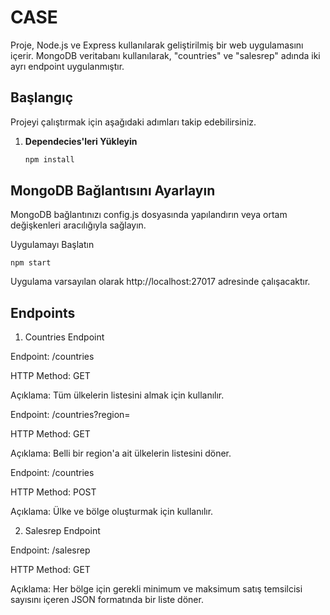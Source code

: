 # CASE

Proje, Node.js ve Express kullanılarak geliştirilmiş bir web uygulamasını içerir. MongoDB veritabanı kullanılarak, "countries" ve "salesrep" adında iki ayrı endpoint uygulanmıştır.

## Başlangıç

Projeyi çalıştırmak için aşağıdaki adımları takip edebilirsiniz.

1. **Dependecies'leri Yükleyin**

   ```bash
   npm install
   ```



## MongoDB Bağlantısını Ayarlayın

MongoDB bağlantınızı config.js dosyasında yapılandırın veya ortam değişkenleri aracılığıyla sağlayın.


Uygulamayı Başlatın

```
npm start
```

Uygulama varsayılan olarak http://localhost:27017 adresinde çalışacaktır.


## Endpoints

1. Countries Endpoint
   
Endpoint: /countries

HTTP Method: GET

Açıklama: Tüm ülkelerin listesini almak için kullanılır.

Endpoint: /countries?region=

HTTP Method: GET

Açıklama: Belli bir region'a ait ülkelerin listesini döner.

Endpoint: /countries

HTTP Method: POST

Açıklama: Ülke ve bölge oluşturmak için kullanılır.

2. Salesrep Endpoint
   
Endpoint: /salesrep

HTTP Method: GET

Açıklama: Her bölge için gerekli minimum ve maksimum satış temsilcisi sayısını içeren JSON formatında bir liste döner.
